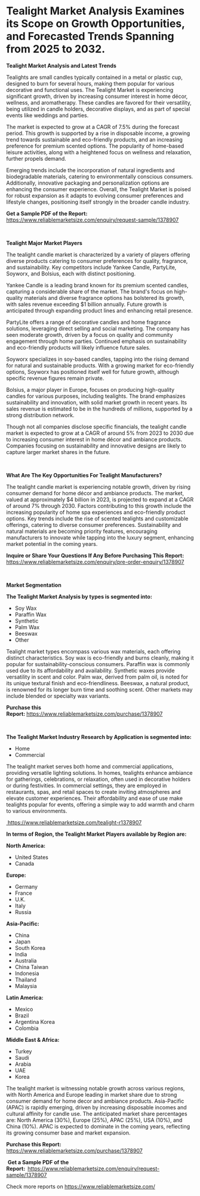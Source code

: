 <p><h1>Tealight Market Analysis Examines its Scope on Growth Opportunities, and Forecasted Trends Spanning from 2025 to 2032.</h1></p><p><strong>Tealight Market Analysis and Latest Trends</strong></p>
<p><p>Tealights are small candles typically contained in a metal or plastic cup, designed to burn for several hours, making them popular for various decorative and functional uses. The Tealight Market is experiencing significant growth, driven by increasing consumer interest in home décor, wellness, and aromatherapy. These candles are favored for their versatility, being utilized in candle holders, decorative displays, and as part of special events like weddings and parties.</p><p>The market is expected to grow at a CAGR of 7.5% during the forecast period. This growth is supported by a rise in disposable income, a growing trend towards sustainable and eco-friendly products, and an increasing preference for premium scented options. The popularity of home-based leisure activities, along with a heightened focus on wellness and relaxation, further propels demand.</p><p>Emerging trends include the incorporation of natural ingredients and biodegradable materials, catering to environmentally conscious consumers. Additionally, innovative packaging and personalization options are enhancing the consumer experience. Overall, the Tealight Market is poised for robust expansion as it adapts to evolving consumer preferences and lifestyle changes, positioning itself strongly in the broader candle industry.</p></p>
<p><strong>Get a Sample PDF of the Report:&nbsp;</strong> <a href="https://www.reliablemarketsize.com/enquiry/request-sample/1378907?utm_campaign=3516&utm_medium=2&utm_source=Github&utm_content=ia&utm_term=31032025&utm_id=tealight">https://www.reliablemarketsize.com/enquiry/request-sample/1378907</a></p>
<p>&nbsp;</p>
<p><strong>Tealight Major Market Players</strong></p>
<p><p>The tealight candle market is characterized by a variety of players offering diverse products catering to consumer preferences for quality, fragrance, and sustainability. Key competitors include Yankee Candle, PartyLite, Soyworx, and Bolsius, each with distinct positioning.</p><p>Yankee Candle is a leading brand known for its premium scented candles, capturing a considerable share of the market. The brand's focus on high-quality materials and diverse fragrance options has bolstered its growth, with sales revenue exceeding $1 billion annually. Future growth is anticipated through expanding product lines and enhancing retail presence.</p><p>PartyLite offers a range of decorative candles and home fragrance solutions, leveraging direct selling and social marketing. The company has seen moderate growth, driven by a focus on quality and community engagement through home parties. Continued emphasis on sustainability and eco-friendly products will likely influence future sales.</p><p>Soyworx specializes in soy-based candles, tapping into the rising demand for natural and sustainable products. With a growing market for eco-friendly options, Soyworx has positioned itself well for future growth, although specific revenue figures remain private.</p><p>Bolsius, a major player in Europe, focuses on producing high-quality candles for various purposes, including tealights. The brand emphasizes sustainability and innovation, with solid market growth in recent years. Its sales revenue is estimated to be in the hundreds of millions, supported by a strong distribution network.</p><p>Though not all companies disclose specific financials, the tealight candle market is expected to grow at a CAGR of around 5% from 2023 to 2030 due to increasing consumer interest in home décor and ambiance products. Companies focusing on sustainability and innovative designs are likely to capture larger market shares in the future.</p></p>
<p>&nbsp;</p>
<p><strong>What Are The Key Opportunities For Tealight Manufacturers?</strong></p>
<p><p>The tealight candle market is experiencing notable growth, driven by rising consumer demand for home décor and ambiance products. The market, valued at approximately $4 billion in 2023, is projected to expand at a CAGR of around 7% through 2030. Factors contributing to this growth include the increasing popularity of home spa experiences and eco-friendly product options. Key trends include the rise of scented tealights and customizable offerings, catering to diverse consumer preferences. Sustainability and natural materials are becoming priority features, encouraging manufacturers to innovate while tapping into the luxury segment, enhancing market potential in the coming years.</p></p>
<p><strong>Inquire or Share Your Questions If Any Before Purchasing This Report:</strong> <a href="https://www.reliablemarketsize.com/enquiry/pre-order-enquiry/1378907?utm_campaign=3516&utm_medium=2&utm_source=Github&utm_content=ia&utm_term=31032025&utm_id=tealight">https://www.reliablemarketsize.com/enquiry/pre-order-enquiry/1378907</a></p>
<p>&nbsp;</p>
<p><strong>Market Segmentation</strong></p>
<p><strong>The Tealight Market Analysis by types is segmented into:</strong></p>
<p><ul><li>Soy Wax</li><li>Paraffin Wax</li><li>Synthetic</li><li>Palm Wax</li><li>Beeswax</li><li>Other</li></ul></p>
<p><p>Tealight market types encompass various wax materials, each offering distinct characteristics. Soy wax is eco-friendly and burns cleanly, making it popular for sustainability-conscious consumers. Paraffin wax is commonly used due to its affordability and availability. Synthetic waxes provide versatility in scent and color. Palm wax, derived from palm oil, is noted for its unique textural finish and eco-friendliness. Beeswax, a natural product, is renowned for its longer burn time and soothing scent. Other markets may include blended or specialty wax variants.</p></p>
<p><strong>Purchase this Report:&nbsp;</strong><a href="https://www.reliablemarketsize.com/purchase/1378907?utm_campaign=3516&utm_medium=2&utm_source=Github&utm_content=ia&utm_term=31032025&utm_id=tealight">https://www.reliablemarketsize.com/purchase/1378907</a></p>
<p>&nbsp;</p>
<p><strong>The Tealight Market Industry Research by Application is segmented into:</strong></p>
<p><ul><li>Home</li><li>Commercial</li></ul></p>
<p><p>The tealight market serves both home and commercial applications, providing versatile lighting solutions. In homes, tealights enhance ambiance for gatherings, celebrations, or relaxation, often used in decorative holders or during festivities. In commercial settings, they are employed in restaurants, spas, and retail spaces to create inviting atmospheres and elevate customer experiences. Their affordability and ease of use make tealights popular for events, offering a simple way to add warmth and charm to various environments.</p></p>
<p><a href="https://www.reliablemarketsize.com/tealight-r1378907?utm_campaign=3516&utm_medium=2&utm_source=Github&utm_content=ia&utm_term=31032025&utm_id=tealight">&nbsp;https://www.reliablemarketsize.com/tealight-r1378907</a></p>
<p><strong>In terms of Region, the Tealight Market Players available by Region are:</strong></p>
<p>
    <p> <strong> North America: </strong>
        <ul>
            <li>United States</li>
            <li>Canada</li>
        </ul>
        </p> 
    <p> <strong> Europe: </strong>
        <ul>
            <li>Germany</li>
            <li>France</li>
            <li>U.K.</li>
            <li>Italy</li>
            <li>Russia</li>
        </ul>
        </p> 
    <p> <strong> Asia-Pacific: </strong>
        <ul>
            <li>China</li>
            <li>Japan</li>
            <li>South Korea</li>
            <li>India</li>
            <li>Australia</li>
            <li>China Taiwan</li>
            <li>Indonesia</li>
            <li>Thailand</li>
            <li>Malaysia</li>
        </ul>
        </p> 
    <p> <strong> Latin America: </strong>
        <ul>
            <li>Mexico</li>
            <li>Brazil</li>
            <li>Argentina Korea</li>
            <li>Colombia</li>
        </ul>
        </p> 
    <p> <strong> Middle East & Africa: </strong>
        <ul>
            <li>Turkey</li>
            <li>Saudi</li>
            <li>Arabia</li>
            <li>UAE</li>
            <li>Korea</li>
        </ul>
    </p>
    </p>
<p><p>The tealight market is witnessing notable growth across various regions, with North America and Europe leading in market share due to strong consumer demand for home decor and ambiance products. Asia-Pacific (APAC) is rapidly emerging, driven by increasing disposable incomes and cultural affinity for candle use. The anticipated market share percentages are: North America (30%), Europe (25%), APAC (25%), USA (10%), and China (10%). APAC is expected to dominate in the coming years, reflecting its growing consumer base and market expansion.</p></p>
<p><strong>Purchase this Report: </strong><a href="https://www.reliablemarketsize.com/purchase/1378907?utm_campaign=3516&utm_medium=2&utm_source=Github&utm_content=ia&utm_term=31032025&utm_id=tealight">https://www.reliablemarketsize.com/purchase/1378907</a></p>
<p>&nbsp;<strong>Get a Sample PDF of the Report:&nbsp;&nbsp;</strong><a href="https://www.reliablemarketsize.com/enquiry/request-sample/1378907?utm_campaign=3516&utm_medium=2&utm_source=Github&utm_content=ia&utm_term=31032025&utm_id=tealight">https://www.reliablemarketsize.com/enquiry/request-sample/1378907</a></p>
<p><strong></strong></p>
<p>Check more reports on <a href="https://www.reliablemarketsize.com/?utm_campaign=3516&utm_medium=2&utm_source=Github&utm_content=ia&utm_term=31032025&utm_id=tealight">https://www.reliablemarketsize.com/</a></p>